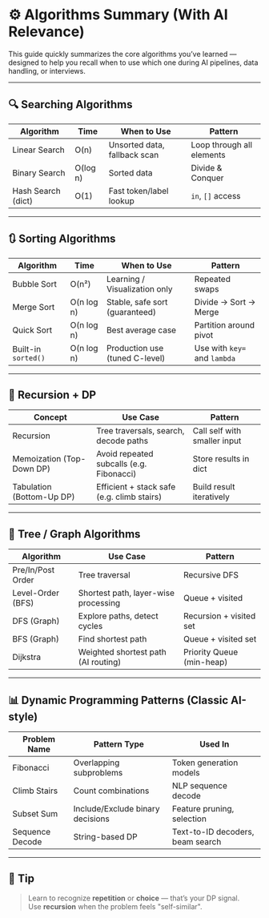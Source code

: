 # ⚙️ Algorithms Summary (With AI Relevance)

This guide quickly summarizes the core algorithms you’ve learned — designed to help you recall when to use which one during AI pipelines, data handling, or interviews.

---

## 🔍 Searching Algorithms

| Algorithm       | Time       | When to Use                      | Pattern                        |
|------------------|------------|----------------------------------|--------------------------------|
| Linear Search     | O(n)       | Unsorted data, fallback scan     | Loop through all elements      |
| Binary Search     | O(log n)   | Sorted data                      | Divide & Conquer               |
| Hash Search (dict)| O(1)       | Fast token/label lookup          | `in`, `[]` access              |

---

## 🔃 Sorting Algorithms

| Algorithm       | Time     | When to Use                        | Pattern                        |
|-----------------|----------|------------------------------------|--------------------------------|
| Bubble Sort     | O(n²)    | Learning / Visualization only      | Repeated swaps                 |
| Merge Sort      | O(n log n)| Stable, safe sort (guaranteed)    | Divide → Sort → Merge          |
| Quick Sort      | O(n log n)| Best average case                  | Partition around pivot         |
| Built-in `sorted()` | O(n log n)| Production use (tuned C-level)   | Use with `key=` and `lambda`   |

---

## 🧠 Recursion + DP

| Concept           | Use Case                              | Pattern |
|-------------------|----------------------------------------|---------|
| Recursion         | Tree traversals, search, decode paths | Call self with smaller input |
| Memoization (Top-Down DP)| Avoid repeated subcalls (e.g. Fibonacci) | Store results in dict |
| Tabulation (Bottom-Up DP)| Efficient + stack safe (e.g. climb stairs) | Build result iteratively |

---

## 🌳 Tree / Graph Algorithms

| Algorithm         | Use Case                              | Pattern |
|-------------------|----------------------------------------|---------|
| Pre/In/Post Order | Tree traversal                        | Recursive DFS                |
| Level-Order (BFS) | Shortest path, layer-wise processing  | Queue + visited              |
| DFS (Graph)       | Explore paths, detect cycles          | Recursion + visited set      |
| BFS (Graph)       | Find shortest path                    | Queue + visited set          |
| Dijkstra          | Weighted shortest path (AI routing)   | Priority Queue (min-heap)    |

---

## 📊 Dynamic Programming Patterns (Classic AI-style)

| Problem Name        | Pattern Type       | Used In |
|---------------------|--------------------|---------|
| Fibonacci           | Overlapping subproblems | Token generation models |
| Climb Stairs        | Count combinations     | NLP sequence decode     |
| Subset Sum          | Include/Exclude binary decisions | Feature pruning, selection |
| Sequence Decode     | String-based DP       | Text-to-ID decoders, beam search |

---

## 🧠 Tip

> Learn to recognize **repetition** or **choice** — that’s your DP signal.  
> Use **recursion** when the problem feels "self-similar".
